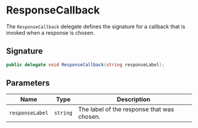 # ResponseCallback

The `ResponseCallback` delegate defines the signature for a callback that is invoked when a response is chosen.

## Signature

```csharp
public delegate void ResponseCallback(string responseLabel);
```

## Parameters

| Name | Type | Description |
| --- | --- | --- |
| `responseLabel` | `string` | The label of the response that was chosen. |
